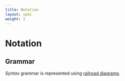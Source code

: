 ```yaml
---
title: Notation
layout: spec
weight: 1
---
```


# Notation

## Grammar

*Syntax* grammar is represented using
[railroad diagrams](https://en.wikipedia.org/wiki/Syntax_diagram).
